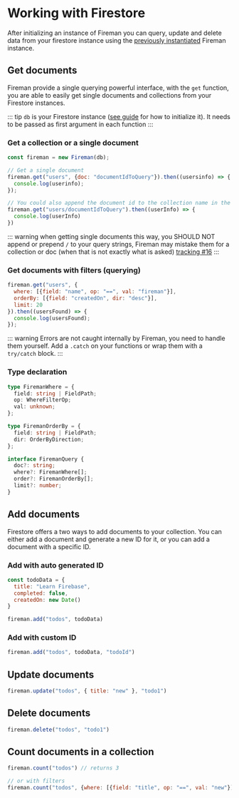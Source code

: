 # Working with Firestore

After initializing an instance of Fireman you can query, update and delete data from your firestore instance using the [previously instantiated](/guide/#initializing-fireman/) Fireman instance.

## Get documents

Fireman provide a single querying powerful interface, with the `get` function, you are able to easily get single documents and collections from your Firestore instances.

::: tip
`db` is your Firestore instance ([see guide](/guide/#initializing-firestore) for how to initialize it). It needs to be passed as first argument in each function
:::

### Get a collection or a single document

```js
const fireman = new Fireman(db);

// Get a single document
fireman.get("users", {doc: "documentIdToQuery"}).then((usersinfo) => {
  console.log(userinfo);
});

// You could also append the document id to the collection name in the first argument
fireman.get("users/documentIdToQuery").then((userInfo) => {
  console.log(userInfo)
})
```
::: warning
when getting single documents this way, you SHOULD NOT append or prepend `/` to your query strings, Fireman may mistake them for a collection or doc (when that is not exactly what is asked) [tracking #16](https://github.com/dylantientcheu/fireman/issues/16)
:::

### Get documents with filters (querying)

```js
fireman.get("users", {
  where: [{field: "name", op: "==", val: "fireman"}],
  orderBy: [{field: "createdOn", dir: "desc"}],
  limit: 20
}).then((usersFound) => {
  console.log(usersFound);
});
```

::: warning
Errors are not caught internally by Fireman, you need to handle them yourself. Add a `.catch` on your functions or wrap them with a `try/catch` block.
:::

### Type declaration

```ts
type FiremanWhere = {
  field: string | FieldPath;
  op: WhereFilterOp;
  val: unknown;
};

type FiremanOrderBy = {
  field: string | FieldPath;
  dir: OrderByDirection;
};

interface FiremanQuery {
  doc?: string;
  where?: FiremanWhere[];
  order?: FiremanOrderBy[];
  limit?: number;
}
```

## Add documents

Firestore offers a two ways to add documents to your collection. You can either add a document and generate a new ID for it, or you can add a document with a specific ID.

### Add with auto generated ID

```js
const todoData = {
  title: "Learn Firebase",
  completed: false,
  createdOn: new Date()
}

fireman.add("todos", todoData)
```

### Add with custom ID

```js
fireman.add("todos", todoData, "todoId")
```

## Update documents

```js
fireman.update("todos", { title: "new" }, "todo1")
```

## Delete documents

```js
fireman.delete("todos", "todo1")
```

## Count documents in a collection

```js
fireman.count("todos") // returns 3

// or with filters
fireman.count("todos", {where: [{field: "title", op: "==", val: "new"}]}) // returns 1
```
